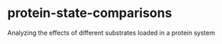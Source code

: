 # protein-state-comparisons
Analyzing the effects of different substrates loaded in a protein system
